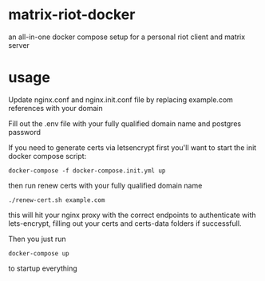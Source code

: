 # matrix-riot-docker
an all-in-one docker compose setup for a personal riot client and matrix server

usage
=====
Update nginx.conf and nginx.init.conf file by replacing example.com references with your domain

Fill out the .env file with your fully qualified domain name and postgres password

If you need to generate certs via letsencrypt first you'll want to start the init docker compose script:
```
docker-compose -f docker-compose.init.yml up
```
then run renew certs with your fully qualified domain name
```
./renew-cert.sh example.com
```
this will hit your nginx proxy with the correct endpoints to authenticate with lets-encrypt, filling out your certs and certs-data folders if successfull.

Then you just run
```
docker-compose up
```
to startup everything
